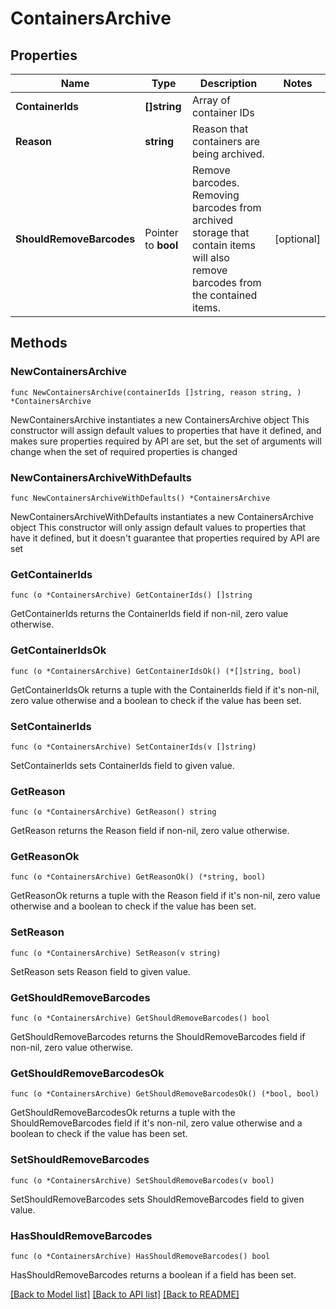 # ContainersArchive

## Properties

Name | Type | Description | Notes
------------ | ------------- | ------------- | -------------
**ContainerIds** | **[]string** | Array of container IDs | 
**Reason** | **string** | Reason that containers are being archived.  | 
**ShouldRemoveBarcodes** | Pointer to **bool** | Remove barcodes. Removing barcodes from archived storage that contain items will also remove barcodes from the contained items.  | [optional] 

## Methods

### NewContainersArchive

`func NewContainersArchive(containerIds []string, reason string, ) *ContainersArchive`

NewContainersArchive instantiates a new ContainersArchive object
This constructor will assign default values to properties that have it defined,
and makes sure properties required by API are set, but the set of arguments
will change when the set of required properties is changed

### NewContainersArchiveWithDefaults

`func NewContainersArchiveWithDefaults() *ContainersArchive`

NewContainersArchiveWithDefaults instantiates a new ContainersArchive object
This constructor will only assign default values to properties that have it defined,
but it doesn't guarantee that properties required by API are set

### GetContainerIds

`func (o *ContainersArchive) GetContainerIds() []string`

GetContainerIds returns the ContainerIds field if non-nil, zero value otherwise.

### GetContainerIdsOk

`func (o *ContainersArchive) GetContainerIdsOk() (*[]string, bool)`

GetContainerIdsOk returns a tuple with the ContainerIds field if it's non-nil, zero value otherwise
and a boolean to check if the value has been set.

### SetContainerIds

`func (o *ContainersArchive) SetContainerIds(v []string)`

SetContainerIds sets ContainerIds field to given value.


### GetReason

`func (o *ContainersArchive) GetReason() string`

GetReason returns the Reason field if non-nil, zero value otherwise.

### GetReasonOk

`func (o *ContainersArchive) GetReasonOk() (*string, bool)`

GetReasonOk returns a tuple with the Reason field if it's non-nil, zero value otherwise
and a boolean to check if the value has been set.

### SetReason

`func (o *ContainersArchive) SetReason(v string)`

SetReason sets Reason field to given value.


### GetShouldRemoveBarcodes

`func (o *ContainersArchive) GetShouldRemoveBarcodes() bool`

GetShouldRemoveBarcodes returns the ShouldRemoveBarcodes field if non-nil, zero value otherwise.

### GetShouldRemoveBarcodesOk

`func (o *ContainersArchive) GetShouldRemoveBarcodesOk() (*bool, bool)`

GetShouldRemoveBarcodesOk returns a tuple with the ShouldRemoveBarcodes field if it's non-nil, zero value otherwise
and a boolean to check if the value has been set.

### SetShouldRemoveBarcodes

`func (o *ContainersArchive) SetShouldRemoveBarcodes(v bool)`

SetShouldRemoveBarcodes sets ShouldRemoveBarcodes field to given value.

### HasShouldRemoveBarcodes

`func (o *ContainersArchive) HasShouldRemoveBarcodes() bool`

HasShouldRemoveBarcodes returns a boolean if a field has been set.


[[Back to Model list]](../README.md#documentation-for-models) [[Back to API list]](../README.md#documentation-for-api-endpoints) [[Back to README]](../README.md)


